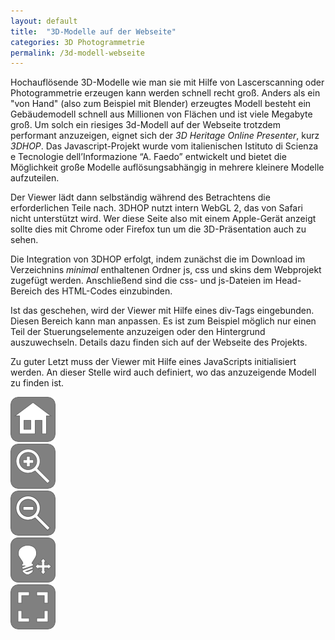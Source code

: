 ```yaml
---
layout: default
title:  "3D-Modelle auf der Webseite"
categories: 3D Photogrammetrie 
permalink: /3d-modell-webseite
---
```


Hochauflösende 3D-Modelle wie man sie mit Hilfe von Lascerscanning oder Photogrammetrie erzeugen kann werden schnell recht groß. Anders als ein "von Hand" (also zum Beispiel mit Blender) erzeugtes Modell besteht ein Gebäudemodell schnell aus Millionen von Flächen und ist viele Megabyte groß. Um solch ein riesiges 3d-Modell auf der Webseite trotzdem performant anzuzeigen, eignet sich der *3D Heritage Online Presenter*, kurz *3DHOP*. Das Javascript-Projekt wurde vom italienischen Istituto di Scienza e Tecnologie dell’Informazione “A. Faedo” entwickelt und bietet die Möglichkeit große Modelle auflösungsabhängig in mehrere kleinere Modelle aufzuteilen.

Der Viewer lädt dann selbständig während des Betrachtens die erforderlichen Teile nach. 3DHOP nutzt intern WebGL 2, das von Safari nicht unterstützt wird. Wer diese Seite also mit einem Apple-Gerät anzeigt sollte dies mit Chrome oder Firefox tun um die 3D-Präsentation auch zu sehen. 

Die Integration von 3DHOP erfolgt, indem zunächst die im Download im Verzeichnins *minimal* enthaltenen Ordner js, css und skins dem Webprojekt zugefügt werden. Anschließend sind die css- und js-Dateien im Head-Bereich des HTML-Codes einzubinden.

Ist das geschehen, wird der Viewer mit Hilfe eines div-Tags eingebunden. Diesen Bereich kann man anpassen. Es ist zum Beispiel möglich nur einen Teil der Stuerungselemente anzuzeigen oder den Hintergrund auszuwechseln. Details dazu finden sich auf der Webseite des Projekts.

Zu guter Letzt muss der Viewer mit Hilfe eines JavaScripts initialisiert werden. An dieser Stelle wird auch definiert, wo das anzuzeigende Modell zu finden ist.


<!--STYLESHEET-->
<link type="text/css" rel="stylesheet" href="3dhop/stylesheet/3dhop.css"/>  
<!--SPIDERGL-->
<script type="text/javascript" src="3dhop/js/spidergl.js"></script>
<!--JQUERY-->
<script type="text/javascript" src="3dhop/js/jquery.js"></script>
<!--PRESENTER-->
<script type="text/javascript" src="3dhop/js/presenter.js"></script>
<!--3D MODELS LOADING AND RENDERING-->
<script type="text/javascript" src="3dhop/js/nexus.js"></script>
<script type="text/javascript" src="3dhop/js/ply.js"></script>
<!--TRACKBALLS-->
<script type="text/javascript" src="3dhop/js/trackball_sphere.js"></script>
<script type="text/javascript" src="3dhop/js/trackball_turntable.js"></script>
<script type="text/javascript" src="3dhop/js/trackball_turntable_pan.js"></script>
<script type="text/javascript" src="3dhop/js/trackball_pantilt.js"></script>
<!--UTILITY-->
<script type="text/javascript" src="3dhop/js/init.js"></script>


<div id="3dhop" class="tdhop" onmousedown="if (event.preventDefault) event.preventDefault()"><div id="tdhlg"></div>
 <div id="toolbar">
  <img id="home"       title="Home"                  src="3dhop/skins/dark/home.png"         /><br/> 
  <img id="zoomin"     title="Zoom In"               src="3dhop/skins/dark/zoomin.png"       /><br/>
  <img id="zoomout"    title="Zoom Out"              src="3dhop/skins/dark/zoomout.png"      /><br/>
  <img id="light_on"   title="Disable Light Control" src="3dhop/skins/dark/lightcontrol_on.png" 
                                                          style="position:absolute; visibility:hidden;"/>
  <img id="light"      title="Enable Light Control"  src="3dhop/skins/dark/lightcontrol.png" /><br/>
  <img id="full_on"    title="Exit Full Screen"      src="3dhop/skins/dark/full_on.png" 
                                                          style="position:absolute; visibility:hidden;"/>
  <img id="full"       title="Full Screen"           src="3dhop/skins/dark/full.png"         />
 </div>
 <canvas id="draw-canvas" style="background-image: url(3dhop/skins/backgrounds/dark.jpg)"/>
</div>

<script type="text/javascript">
var presenter = null;

function setup3dhop() { 
	presenter = new Presenter("draw-canvas");

	presenter.setScene({
		meshes: {
			"Gargoyle" : { 
				url: "3dhop/models/full.nxz",
				transform: { scale : [15, 15, 15]}
			}
		},
		modelInstances : {
			"Model2" : {
				mesh : "Gargoyle"
			}
		}
	});
}

function actionsToolbar(action) {
	if(action=='home') presenter.resetTrackball(); 
	else if(action=='zoomin') presenter.zoomIn();
	else if(action=='zoomout') presenter.zoomOut(); 
	else if(action=='light' || action=='light_on') { presenter.enableLightTrackball(!presenter.isLightTrackballEnabled()); lightSwitch(); } 
	else if(action=='full'  || action=='full_on') fullscreenSwitch(); 
}

$(document).ready(function(){
	init3dhop();

	setup3dhop();
});
</script>
